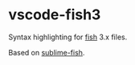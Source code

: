 # vscode-fish3

Syntax highlighting for [fish] 3.x files.

Based on [sublime-fish].

[fish]: http://fishshell.com
[sublime-fish]: https://github.com/Phidica/sublime-fish
